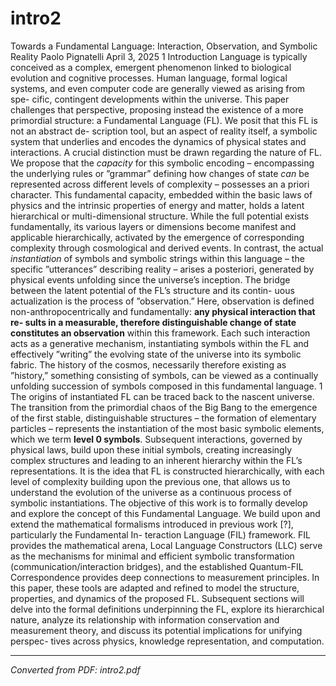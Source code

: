 # intro2

Towards a Fundamental Language: Interaction, Observation, and Symbolic Reality Paolo Pignatelli April 3, 2025 1 Introduction Language is typically conceived as a complex, emergent phenomenon linked to biological evolution and cognitive processes. Human language, formal logical systems, and even computer code are generally viewed as arising from spe- cific, contingent developments within the universe. This paper challenges that perspective, proposing instead the existence of a more primordial structure: a Fundamental Language (FL). We posit that this FL is not an abstract de- scription tool, but an aspect of reality itself, a symbolic system that underlies and encodes the dynamics of physical states and interactions. A crucial distinction must be drawn regarding the nature of FL. We propose that the *capacity* for this symbolic encoding – encompassing the underlying rules or ”grammar” defining how changes of state *can* be represented across different levels of complexity – possesses an a priori character. This fundamental capacity, embedded within the basic laws of physics and the intrinsic properties of energy and matter, holds a latent hierarchical or multi-dimensional structure. While the full potential exists fundamentally, its various layers or dimensions become manifest and applicable hierarchically, activated by the emergence of corresponding complexity through cosmological and derived events. In contrast, the actual *instantiation* of symbols and symbolic strings within this language – the specific ”utterances” describing reality – arises a posteriori, generated by physical events unfolding since the universe’s inception. The bridge between the latent potential of the FL’s structure and its contin- uous actualization is the process of ”observation.” Here, observation is defined non-anthropocentrically and fundamentally: **any physical interaction that re- sults in a measurable, therefore distinguishable change of state constitutes an observation** within this framework. Each such interaction acts as a generative mechanism, instantiating symbols within the FL and effectively ”writing” the evolving state of the universe into its symbolic fabric. The history of the cosmos, necessarily therefore existing as ”history,” something consisting of symbols, can be viewed as a continually unfolding succession of symbols composed in this fundamental language. 1 The origins of instantiated FL can be traced back to the nascent universe. The transition from the primordial chaos of the Big Bang to the emergence of the first stable, distinguishable structures – the formation of elementary particles – represents the instantiation of the most basic symbolic elements, which we term **level 0 symbols**. Subsequent interactions, governed by physical laws, build upon these initial symbols, creating increasingly complex structures and leading to an inherent hierarchy within the FL’s representations. It is the idea that FL is constructed hierarchically, with each level of complexity building upon the previous one, that allows us to understand the evolution of the universe as a continuous process of symbolic instantiations. The objective of this work is to formally develop and explore the concept of this Fundamental Language. We build upon and extend the mathematical formalisms introduced in previous work [?], particularly the Fundamental In- teraction Language (FIL) framework. FIL provides the mathematical arena, Local Language Constructors (LLC) serve as the mechanisms for minimal and efficient symbolic transformation (communication/interaction bridges), and the established Quantum-FIL Correspondence provides deep connections to measurement principles. In this paper, these tools are adapted and refined to model the structure, properties, and dynamics of the proposed FL. Subsequent sections will delve into the formal definitions underpinning the FL, explore its hierarchical nature, analyze its relationship with information conservation and measurement theory, and discuss its potential implications for unifying perspec- tives across physics, knowledge representation, and computation.

---
*Converted from PDF: intro2.pdf*
